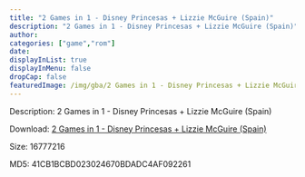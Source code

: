 ```yaml
---
title: "2 Games in 1 - Disney Princesas + Lizzie McGuire (Spain)"
description: "2 Games in 1 - Disney Princesas + Lizzie McGuire (Spain)"
author: 
categories: ["game","rom"]
date: 
displayInList: true
displayInMenu: false
dropCap: false
featuredImage: /img/gba/2 Games in 1 - Disney Princesas + Lizzie McGuire [Spain].jpg
---
```


Description: 2 Games in 1 - Disney Princesas + Lizzie McGuire (Spain)

Download: <a style="text-decoration:underline;" href="https://mega.nz/#!OOQSyKpb!03KpZohzFYNI185Llu_mIczoE8O6ocgReoSj8ni-bFA" target = "_blank" rel = "nofollow" > 2 Games in 1 - Disney Princesas + Lizzie McGuire (Spain)</a>

Size: 16777216

MD5: 41CB1BCBD023024670BDADC4AF092261

